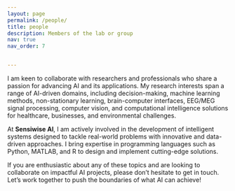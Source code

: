 ```yaml
---
layout: page
permalink: /people/
title: people
description: Members of the lab or group
nav: true
nav_order: 7


---
```

I am keen to collaborate with researchers and professionals who share a passion for advancing AI and its applications. My research interests span a range of AI-driven domains, including decision-making, machine learning methods, non-stationary learning, brain-computer interfaces, EEG/MEG signal processing, computer vision, and computational intelligence solutions for healthcare, businesses, and environmental challenges.  

At **Sensiwise AI**, I am actively involved in the development of intelligent systems designed to tackle real-world problems with innovative and data-driven approaches. I bring expertise in programming languages such as Python, MATLAB, and R to design and implement cutting-edge solutions.  

If you are enthusiastic about any of these topics and are looking to collaborate on impactful AI projects, please don’t hesitate to get in touch. Let’s work together to push the boundaries of what AI can achieve!   